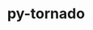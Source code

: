 ---
title: "py-tornado"
layout: cache
categories: [package, v0.23.0]
meta: {"versions": ["5.1.1", "6.3.3"], "compilers": ["gcc@=11.1.0", "gcc@=11.4.0", "gcc@=9.4.0", "oneapi@=2024.2.1"], "oss": ["ubuntu20.04", "ubuntu22.04"], "platforms": ["linux"], "targets": ["neoverse_v1", "neoverse_v2", "ppc64le", "x86_64_v3"], "stacks": ["data-vis-sdk", "e4s", "e4s-neoverse-v2", "e4s-neoverse_v1", "e4s-oneapi", "e4s-power", "root"], "num_specs": 14, "num_specs_by_stack": {"root": 14, "e4s-power": 2, "data-vis-sdk": 2, "e4s-neoverse_v1": 2, "e4s-neoverse-v2": 2, "e4s": 3, "e4s-oneapi": 3}}
spec_details: [{"hash": "drgkldhojtedpc3jevehq3y3a4rtv2oj", "compiler": "gcc@=9.4.0", "versions": ["6.3.3"], "os": "ubuntu20.04", "platform": "linux", "target": "ppc64le", "variants": ["build_system=python_pip"], "stacks": ["root", "e4s-power"], "size": "-", "tarball": "https://binaries.spack.io/v0.23.0/build_cache/linux-ubuntu20.04-ppc64le/gcc-9.4.0/py-tornado-6.3.3/linux-ubuntu20.04-ppc64le-gcc-9.4.0-py-tornado-6.3.3-drgkldhojtedpc3jevehq3y3a4rtv2oj.spack"}, {"hash": "uhdqrkhaux7fbod67w6xtkxdtq2rpt5c", "compiler": "gcc@=9.4.0", "versions": ["5.1.1"], "os": "ubuntu20.04", "platform": "linux", "target": "ppc64le", "variants": ["build_system=python_pip"], "stacks": ["root", "e4s-power"], "size": "-", "tarball": "https://binaries.spack.io/v0.23.0/build_cache/linux-ubuntu20.04-ppc64le/gcc-9.4.0/py-tornado-5.1.1/linux-ubuntu20.04-ppc64le-gcc-9.4.0-py-tornado-5.1.1-uhdqrkhaux7fbod67w6xtkxdtq2rpt5c.spack"}, {"hash": "ckx7wfpr6kaytfg3twrxtqt5vrkfazqk", "compiler": "gcc@=11.1.0", "versions": ["6.3.3"], "os": "ubuntu20.04", "platform": "linux", "target": "x86_64_v3", "variants": ["build_system=python_pip"], "stacks": ["data-vis-sdk", "root"], "size": "-", "tarball": "https://binaries.spack.io/v0.23.0/build_cache/linux-ubuntu20.04-x86_64_v3/gcc-11.1.0/py-tornado-6.3.3/linux-ubuntu20.04-x86_64_v3-gcc-11.1.0-py-tornado-6.3.3-ckx7wfpr6kaytfg3twrxtqt5vrkfazqk.spack"}, {"hash": "tmjobgyubxsgesng5zsxrdqpxrkn4oiq", "compiler": "gcc@=11.1.0", "versions": ["6.3.3"], "os": "ubuntu20.04", "platform": "linux", "target": "x86_64_v3", "variants": ["build_system=python_pip"], "stacks": ["data-vis-sdk", "root"], "size": "-", "tarball": "https://binaries.spack.io/v0.23.0/build_cache/linux-ubuntu20.04-x86_64_v3/gcc-11.1.0/py-tornado-6.3.3/linux-ubuntu20.04-x86_64_v3-gcc-11.1.0-py-tornado-6.3.3-tmjobgyubxsgesng5zsxrdqpxrkn4oiq.spack"}, {"hash": "db65bfd2uvpkurd57iclnilld3btcduz", "compiler": "gcc@=11.4.0", "versions": ["6.3.3"], "os": "ubuntu22.04", "platform": "linux", "target": "neoverse_v1", "variants": ["build_system=python_pip"], "stacks": ["e4s-neoverse_v1", "root"], "size": "-", "tarball": "https://binaries.spack.io/v0.23.0/build_cache/linux-ubuntu22.04-neoverse_v1/gcc-11.4.0/py-tornado-6.3.3/linux-ubuntu22.04-neoverse_v1-gcc-11.4.0-py-tornado-6.3.3-db65bfd2uvpkurd57iclnilld3btcduz.spack"}, {"hash": "r5nbgcuhtq764aho56zhufjsokzqj4cr", "compiler": "gcc@=11.4.0", "versions": ["5.1.1"], "os": "ubuntu22.04", "platform": "linux", "target": "neoverse_v1", "variants": ["build_system=python_pip"], "stacks": ["e4s-neoverse_v1", "root"], "size": "-", "tarball": "https://binaries.spack.io/v0.23.0/build_cache/linux-ubuntu22.04-neoverse_v1/gcc-11.4.0/py-tornado-5.1.1/linux-ubuntu22.04-neoverse_v1-gcc-11.4.0-py-tornado-5.1.1-r5nbgcuhtq764aho56zhufjsokzqj4cr.spack"}, {"hash": "32ykirgg6mqeuyufs5c3cdtul6lplsew", "compiler": "gcc@=11.4.0", "versions": ["6.3.3"], "os": "ubuntu22.04", "platform": "linux", "target": "neoverse_v2", "variants": ["build_system=python_pip"], "stacks": ["e4s-neoverse-v2", "root"], "size": "-", "tarball": "https://binaries.spack.io/v0.23.0/build_cache/linux-ubuntu22.04-neoverse_v2/gcc-11.4.0/py-tornado-6.3.3/linux-ubuntu22.04-neoverse_v2-gcc-11.4.0-py-tornado-6.3.3-32ykirgg6mqeuyufs5c3cdtul6lplsew.spack"}, {"hash": "ms5xavrda7maemto2dff5tzywdqqlms3", "compiler": "gcc@=11.4.0", "versions": ["5.1.1"], "os": "ubuntu22.04", "platform": "linux", "target": "neoverse_v2", "variants": ["build_system=python_pip"], "stacks": ["e4s-neoverse-v2", "root"], "size": "-", "tarball": "https://binaries.spack.io/v0.23.0/build_cache/linux-ubuntu22.04-neoverse_v2/gcc-11.4.0/py-tornado-5.1.1/linux-ubuntu22.04-neoverse_v2-gcc-11.4.0-py-tornado-5.1.1-ms5xavrda7maemto2dff5tzywdqqlms3.spack"}, {"hash": "c7d2skom3zus4os6aqfjbbnfzkb757yj", "compiler": "gcc@=11.4.0", "versions": ["6.3.3"], "os": "ubuntu22.04", "platform": "linux", "target": "x86_64_v3", "variants": ["build_system=python_pip"], "stacks": ["root", "e4s"], "size": "-", "tarball": "https://binaries.spack.io/v0.23.0/build_cache/linux-ubuntu22.04-x86_64_v3/gcc-11.4.0/py-tornado-6.3.3/linux-ubuntu22.04-x86_64_v3-gcc-11.4.0-py-tornado-6.3.3-c7d2skom3zus4os6aqfjbbnfzkb757yj.spack"}, {"hash": "53dcxht73jed2xdqjdkv5stnbocjx44c", "compiler": "gcc@=11.4.0", "versions": ["6.3.3"], "os": "ubuntu22.04", "platform": "linux", "target": "x86_64_v3", "variants": ["build_system=python_pip"], "stacks": ["root", "e4s"], "size": "-", "tarball": "https://binaries.spack.io/v0.23.0/build_cache/linux-ubuntu22.04-x86_64_v3/gcc-11.4.0/py-tornado-6.3.3/linux-ubuntu22.04-x86_64_v3-gcc-11.4.0-py-tornado-6.3.3-53dcxht73jed2xdqjdkv5stnbocjx44c.spack"}, {"hash": "ixms7h4k6il45lbpjksxkovhaanmxir5", "compiler": "gcc@=11.4.0", "versions": ["5.1.1"], "os": "ubuntu22.04", "platform": "linux", "target": "x86_64_v3", "variants": ["build_system=python_pip"], "stacks": ["root", "e4s"], "size": "-", "tarball": "https://binaries.spack.io/v0.23.0/build_cache/linux-ubuntu22.04-x86_64_v3/gcc-11.4.0/py-tornado-5.1.1/linux-ubuntu22.04-x86_64_v3-gcc-11.4.0-py-tornado-5.1.1-ixms7h4k6il45lbpjksxkovhaanmxir5.spack"}, {"hash": "msilki6p3r5og6bdtgp2fywy7hbpy7qa", "compiler": "oneapi@=2024.2.1", "versions": ["6.3.3"], "os": "ubuntu22.04", "platform": "linux", "target": "x86_64_v3", "variants": ["build_system=python_pip"], "stacks": ["root", "e4s-oneapi"], "size": "-", "tarball": "https://binaries.spack.io/v0.23.0/build_cache/linux-ubuntu22.04-x86_64_v3/oneapi-2024.2.1/py-tornado-6.3.3/linux-ubuntu22.04-x86_64_v3-oneapi-2024.2.1-py-tornado-6.3.3-msilki6p3r5og6bdtgp2fywy7hbpy7qa.spack"}, {"hash": "xyk2h5onpv2xq3j7yr76oul2wbam7fp5", "compiler": "oneapi@=2024.2.1", "versions": ["6.3.3"], "os": "ubuntu22.04", "platform": "linux", "target": "x86_64_v3", "variants": ["build_system=python_pip"], "stacks": ["root", "e4s-oneapi"], "size": "-", "tarball": "https://binaries.spack.io/v0.23.0/build_cache/linux-ubuntu22.04-x86_64_v3/oneapi-2024.2.1/py-tornado-6.3.3/linux-ubuntu22.04-x86_64_v3-oneapi-2024.2.1-py-tornado-6.3.3-xyk2h5onpv2xq3j7yr76oul2wbam7fp5.spack"}, {"hash": "ammnretlxohqkinlbl6rdl5suust7dfd", "compiler": "oneapi@=2024.2.1", "versions": ["5.1.1"], "os": "ubuntu22.04", "platform": "linux", "target": "x86_64_v3", "variants": ["build_system=python_pip"], "stacks": ["root", "e4s-oneapi"], "size": "-", "tarball": "https://binaries.spack.io/v0.23.0/build_cache/linux-ubuntu22.04-x86_64_v3/oneapi-2024.2.1/py-tornado-5.1.1/linux-ubuntu22.04-x86_64_v3-oneapi-2024.2.1-py-tornado-5.1.1-ammnretlxohqkinlbl6rdl5suust7dfd.spack"}]
---